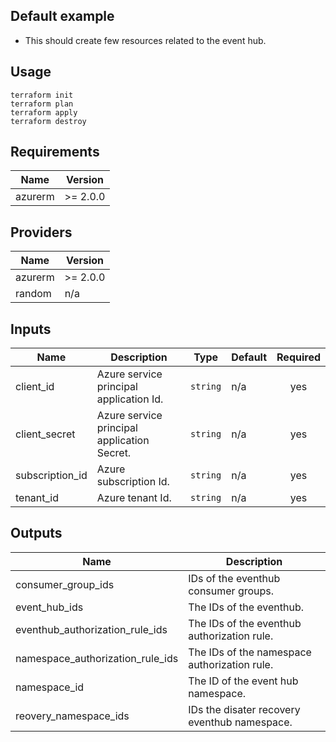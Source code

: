 ## Default example

- This should create few resources related to the event hub.

## Usage
```
terraform init
terraform plan
terraform apply
terraform destroy
```
<!-- BEGINNING OF PRE-COMMIT-TERRAFORM DOCS HOOK -->
## Requirements

| Name | Version |
|------|---------|
| azurerm | >= 2.0.0 |

## Providers

| Name | Version |
|------|---------|
| azurerm | >= 2.0.0 |
| random | n/a |

## Inputs

| Name | Description | Type | Default | Required |
|------|-------------|------|---------|:--------:|
| client\_id | Azure service principal application Id. | `string` | n/a | yes |
| client\_secret | Azure service principal application Secret. | `string` | n/a | yes |
| subscription\_id | Azure subscription Id. | `string` | n/a | yes |
| tenant\_id | Azure tenant Id. | `string` | n/a | yes |

## Outputs

| Name | Description |
|------|-------------|
| consumer\_group\_ids | IDs of the eventhub consumer groups. |
| event\_hub\_ids | The IDs of the eventhub. |
| eventhub\_authorization\_rule\_ids | The IDs of the eventhub authorization rule. |
| namespace\_authorization\_rule\_ids | The IDs of the namespace authorization rule. |
| namespace\_id | The ID of the event hub namespace. |
| reovery\_namespace\_ids | IDs the disater recovery eventhub namespace. |

<!-- END OF PRE-COMMIT-TERRAFORM DOCS HOOK -->
